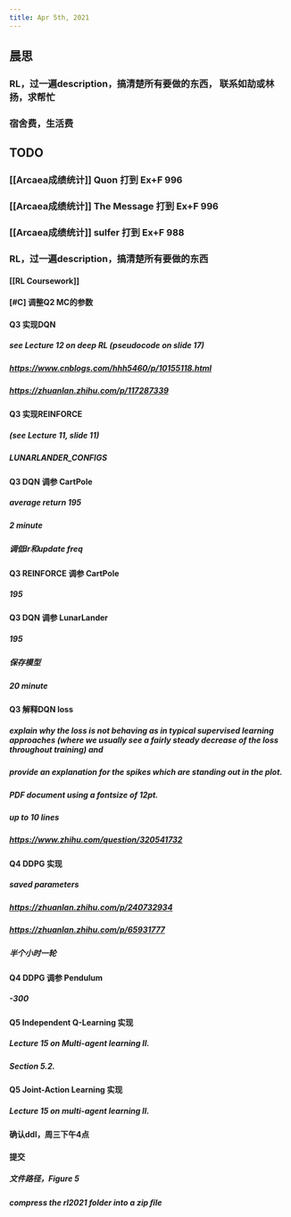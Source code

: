 ```yaml
---
title: Apr 5th, 2021
---
```


## 晨思
### RL，过一遍description，搞清楚所有要做的东西， 联系如劼或林扬，求帮忙
### 宿舍费，生活费
## TODO
### [[Arcaea成绩统计]] Quon 打到 Ex+F 996
### [[Arcaea成绩统计]] The Message 打到 Ex+F 996
### [[Arcaea成绩统计]] sulfer 打到 Ex+F 988
### RL，过一遍description，搞清楚所有要做的东西
#### [[RL Coursework]]
#### [#C] 调整Q2 MC的参数
#### Q3 实现DQN
##### see Lecture 12 on deep RL (pseudocode on slide 17)
##### https://www.cnblogs.com/hhh5460/p/10155118.html
##### https://zhuanlan.zhihu.com/p/117287339
#### Q3 实现REINFORCE
##### (see Lecture 11, slide 11)
##### LUNARLANDER_CONFIGS
#### Q3 DQN 调参 CartPole
##### average return 195
##### 2 minute
##### 调低lr和update freq
#### Q3 REINFORCE 调参 CartPole
##### 195
#### Q3 DQN 调参 LunarLander
##### 195
##### 保存模型
##### 20 minute
#### Q3 解释DQN loss
##### explain why the loss is not behaving as in typical supervised learning approaches (where we usually see a fairly steady decrease of the loss throughout training) and
##### provide an explanation for the spikes which are standing out in the plot.
##### PDF document using a fontsize of 12pt.
##### up to 10 lines
##### https://www.zhihu.com/question/320541732
#### Q4 DDPG 实现
##### saved parameters
##### https://zhuanlan.zhihu.com/p/240732934
##### https://zhuanlan.zhihu.com/p/65931777
##### 半个小时一轮
#### Q4 DDPG 调参 Pendulum
##### -300
#### Q5 Independent Q-Learning 实现
##### Lecture 15 on Multi-agent learning II.
##### Section 5.2.
#### Q5 Joint-Action Learning 实现
##### Lecture 15 on multi-agent learning II.
#### 确认ddl，周三下午4点
#### 提交
##### 文件路径，Figure 5
##### compress the rl2021 folder into a zip ﬁle

